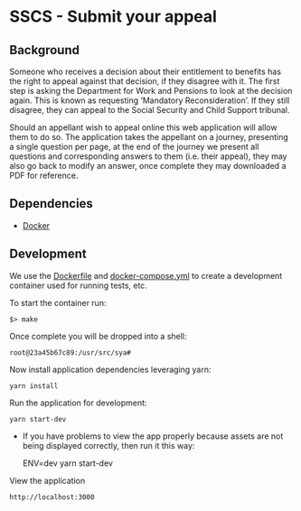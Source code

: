 # SSCS - Submit your  appeal


## Background
Someone who receives a decision about their entitlement to benefits has the right to appeal against that decision,
if they disagree with it. The first step is asking the Department for Work and Pensions to look at the decision again.
This is known as requesting ‘Mandatory Reconsideration’. If they still disagree, they can appeal to the Social Security
and Child Support tribunal.

Should an appellant wish to appeal online this web application will allow them to do so. The application takes the
appellant on a journey, presenting a single question per page, at the end of the journey we present all questions and
corresponding answers to them (i.e. their appeal), they may also go back to modify an answer, once complete
they may downloaded a PDF for reference.

## Dependencies
 - [Docker](https://www.docker.com/)

## Development

We use the [Dockerfile] and [docker-compose.yml] to create a development container used for running tests, etc.

To start the container run:

    $> make

Once complete you will be dropped into a shell:

    root@23a45b67c89:/usr/src/sya#

Now install application dependencies leveraging yarn:

    yarn install

Run the application for development:

    yarn start-dev

* If you have problems to view the app properly because assets are not being displayed correctly, then run it this way:

    ENV=dev yarn start-dev


View the application

    http://localhost:3000

[Dockerfile]:Dockerfile
[docker-compose.yml]:docker-compose.yml
